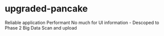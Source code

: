 # upgraded-pancake

Reliable application
Performant
No much for UI information - Descoped to Phase 2
Big Data Scan and upload
